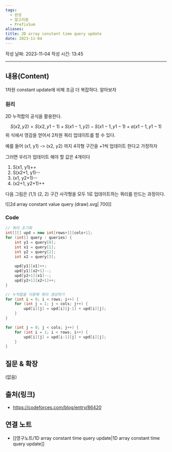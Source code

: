 ```yaml
---
tags:
  - 완성
  - 알고리즘
  - PrefixSum
aliases: 
title: 2D array constant time query update
date: 2023-11-04
---
```

작성 날짜: 2023-11-04
작성 시간: 13:45


----
## 내용(Content)

1차원 constant update에 비해 조금 더 복잡하다. 알아보자

### 원리
2D 누적합의 공식을 활용한다.

$$ S(x2, y2) = S(x2, y1-1) + S(x1-1, y2) - S(x1-1, y1-1) + a(x1-1, y1-1) $$
위 식에서 영감을 얻어서 2차원 쿼리 업데이트를 할 수 있다.

예를 들어 (x1, y1) -> (x2, y2) 까지 4각형 구간을 +1씩 업데이트 한다고 가정하자

그러면 우리가 업데이트 해야 할 값은 4개이다
1.  S(x1, y1)++
2. S(x2+1, y1)--
3. (x1, y2+1)--
4. (x2+1, y2+1)++

다음 그림은 (1,1) (2, 2) 구간 사각형을 모두 1로 업데이트하는 쿼리를 만드는 과정이다.

![[2d array constant value query (draw).svg| 700]]

### Code
```java
// 쿼리 초기화
int[][] upd = new int[rows+1][cols+1];
for (int[] query : queries) {
	int y1 = query[0];
	int x1 = query[1];
	int y2 = query[2];
	int x2 = query[3];
	
	upd[y1][x1]++;
	upd[y1][x2+1]--;
	upd[y2+1][x1]--;
	upd[y2+1][x2+1]++;
}

// 누적합을 이용해 쿼리 생성하기
for (int i = 0; i < rows; i++) {
	for (int j = 1; j < cols; j++) {
		upd[i][j] = upd[i][j-1] + upd[i][j];
	}
}

for (int j = 0; j < cols; j++) {
	for (int i = 1; i < rows; i++) {
		upd[i][j] = upd[i-1][j] + upd[i][j];
	}
}

```
## 질문 & 확장

(없음)

## 출처(링크)
- https://codeforces.com/blog/entry/86420

## 연결 노트
- [[영구노트/1D array constant time query update|1D array constant time query update]]









